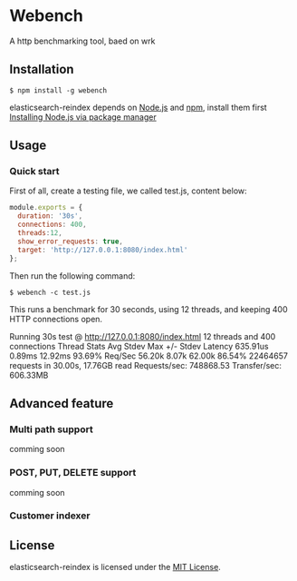 Webench
=======

A http benchmarking tool, baed on wrk

Installation
-----------

```
$ npm install -g webench
```
elasticsearch-reindex depends on [Node.js](http://nodejs.org/) and [npm](http://npmjs.org/), install them first [Installing Node.js via package manager](https://github.com/joyent/node/wiki/Installing-Node.js-via-package-manager)

Usage
-------

### Quick start
First of all, create a testing file, we called test.js, content below:

```js
module.exports = {
  duration: '30s',
  connections: 400,
  threads:12,
  show_error_requests: true,
  target: 'http://127.0.0.1:8080/index.html'
};
```

Then run the following command:
```
$ webench -c test.js
```
This runs a benchmark for 30 seconds, using 12 threads, and keeping 400 HTTP connections open.

  Running 30s test @ http://127.0.0.1:8080/index.html
    12 threads and 400 connections
    Thread Stats   Avg      Stdev     Max   +/- Stdev
      Latency   635.91us    0.89ms  12.92ms   93.69%
      Req/Sec    56.20k     8.07k   62.00k    86.54%
    22464657 requests in 30.00s, 17.76GB read
  Requests/sec: 748868.53
  Transfer/sec:    606.33MB

Advanced feature
----------------
### Multi path support
comming soon
### POST, PUT, DELETE support
comming soon

### Customer indexer

## License

elasticsearch-reindex is licensed under the [MIT License](http://opensource.org/licenses/MIT).
